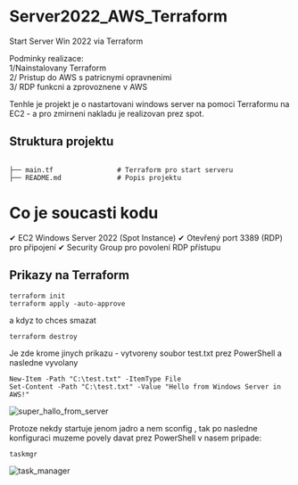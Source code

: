 # Server2022_AWS_Terraform
Start Server Win 2022 via Terraform<br>

Podminky realizace:<br>
1/Nainstalovany Terraform<br>
2/ Pristup do AWS s patricnymi opravnenimi<br>
3/ RDP funkcni a zprovoznene v AWS<br>



Tenhle je projekt je o nastartovani windows server na pomoci Terraformu na EC2 -  a pro zmirneni nakladu je
realizovan prez spot.<br>

## Struktura projektu 
 ```

├── main.tf                # Terraform pro start serveru
├── README.md              # Popis projektu

```

# Co je soucasti kodu 
✔ EC2 Windows Server 2022 (Spot Instance)
✔ Otevřený port 3389 (RDP) pro připojení
✔ Security Group pro povolení RDP přístupu



## Prikazy na Terraform
```
terraform init
terraform apply -auto-approve
```
a kdyz to chces smazat <br>
```
terraform destroy
```



Je zde krome jinych prikazu - vytvoreny soubor test.txt  prez PowerShell a nasledne vyvolany  

```
New-Item -Path "C:\test.txt" -ItemType File
Set-Content -Path "C:\test.txt" -Value "Hello from Windows Server in AWS!"
```

![super_hallo_from_server](https://github.com/user-attachments/assets/d2f90320-abee-45dc-8b32-7e770674d1e1)

Protoze nekdy startuje jenom  jadro a nem sconfig , tak po nasledne konfiguraci muzeme povely 
davat  prez PowerShell v nasem pripade: 

```
taskmgr
```


![task_manager](https://github.com/user-attachments/assets/3914b878-f226-4c55-bb11-c5da3d31ee26)



